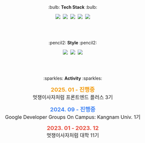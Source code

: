 <div align="center">
  <p>:bulb: <strong>Tech Stack</strong> :bulb:</p>
  <div>
    <img src="https://img.shields.io/badge/html5-E34F26?style=for-the-badge&logo=html5&logoColor=white">&nbsp;
    <img src="https://img.shields.io/badge/javascript-F7DF1E?style=for-the-badge&logo=javascript&logoColor=black">&nbsp; 
    <img src="https://img.shields.io/badge/react-61DAFB?style=for-the-badge&logo=react&logoColor=black">&nbsp;
    <img src="https://img.shields.io/badge/node.js-339933?style=for-the-badge&logo=node.js&logoColor=white">&nbsp;
    <img src="https://img.shields.io/badge/next.js-000000?style=for-the-badge&logo=next.js&logoColor=white">
    <br/><br/><br/><br/>
  </div>
  

  <p>:pencil2: <strong>Style</strong> :pencil2:</p>
  <div>
    <img src="https://img.shields.io/badge/css-1572B6?style=for-the-badge&logo=css3&logoColor=white">&nbsp;
    <img src="https://img.shields.io/badge/tailwindcss-17A7C9?style=for-the-badge&logo=tailwindcss&logoColor=white">&nbsp;
    <img src="https://img.shields.io/badge/styledcomponents-D05880?style=for-the-badge&logo=styledcomponents&logoColor=white">
    <br/><br/><br/><br/>
  </div>
  

  <p>:sparkles: <strong>Activity</strong> :sparkles:</p>
  <div>
    <p><strong style="color: #f39c12; font-size: 18px;">2025. 01 - 진행중</strong><br>
       <span style="font-size: 16px;">멋쟁이사자처럼 프론트엔드 플러스 3기</span></p>
    <p><strong style="color: #4285F4; font-size: 18px;">2024. 09 - 진행중</strong><br>
       <span style="font-size: 16px;">Google Developer Groups On Campus: Kangnam Univ. 1기</span></p>
    <p><strong style="color: #e74c3c; font-size: 18px;">2023. 01 - 2023. 12</strong><br>
       <span style="font-size: 16px;">멋쟁이사자처럼 대학 11기</span></p>
  </div>
</div>
